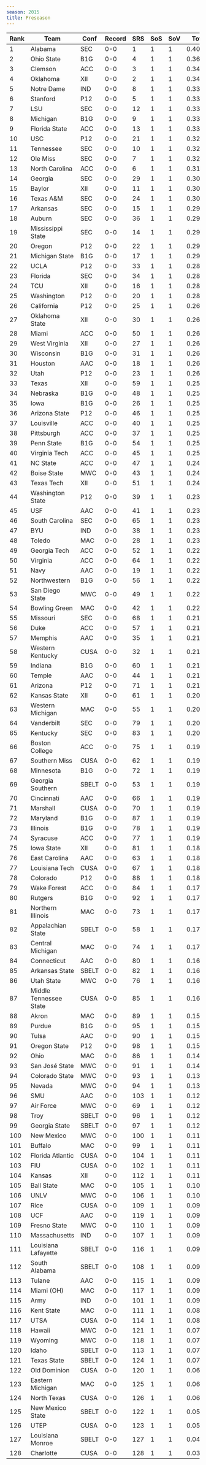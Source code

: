 ```yaml
---
season: 2015
title: Preseason
---
```

<table class="display"><thead><tr><th>Rank</th><th>Team</th><th>Conf</th><th>Record</th><th>SRS</th><th>SoS</th><th>SoV</th><th>Total</th></tr></thead><tbody>
<tr><td>1</td><td>Alabama</td><td>SEC</td><td>0-0</td><td>1</td><td>1</td><td>1</td><td>0.40000</td></tr>
<tr><td>2</td><td>Ohio State</td><td>B1G</td><td>0-0</td><td>4</td><td>1</td><td>1</td><td>0.36222</td></tr>
<tr><td>3</td><td>Clemson</td><td>ACC</td><td>0-0</td><td>3</td><td>1</td><td>1</td><td>0.34736</td></tr>
<tr><td>4</td><td>Oklahoma</td><td>XII</td><td>0-0</td><td>2</td><td>1</td><td>1</td><td>0.34327</td></tr>
<tr><td>5</td><td>Notre Dame</td><td>IND</td><td>0-0</td><td>8</td><td>1</td><td>1</td><td>0.33460</td></tr>
<tr><td>6</td><td>Stanford</td><td>P12</td><td>0-0</td><td>5</td><td>1</td><td>1</td><td>0.33335</td></tr>
<tr><td>7</td><td>LSU</td><td>SEC</td><td>0-0</td><td>12</td><td>1</td><td>1</td><td>0.33333</td></tr>
<tr><td>8</td><td>Michigan</td><td>B1G</td><td>0-0</td><td>9</td><td>1</td><td>1</td><td>0.33298</td></tr>
<tr><td>9</td><td>Florida State</td><td>ACC</td><td>0-0</td><td>13</td><td>1</td><td>1</td><td>0.33158</td></tr>
<tr><td>10</td><td>USC</td><td>P12</td><td>0-0</td><td>21</td><td>1</td><td>1</td><td>0.32656</td></tr>
<tr><td>11</td><td>Tennessee</td><td>SEC</td><td>0-0</td><td>10</td><td>1</td><td>1</td><td>0.32575</td></tr>
<tr><td>12</td><td>Ole Miss</td><td>SEC</td><td>0-0</td><td>7</td><td>1</td><td>1</td><td>0.32092</td></tr>
<tr><td>13</td><td>North Carolina</td><td>ACC</td><td>0-0</td><td>6</td><td>1</td><td>1</td><td>0.31282</td></tr>
<tr><td>14</td><td>Georgia</td><td>SEC</td><td>0-0</td><td>29</td><td>1</td><td>1</td><td>0.30361</td></tr>
<tr><td>15</td><td>Baylor</td><td>XII</td><td>0-0</td><td>11</td><td>1</td><td>1</td><td>0.30093</td></tr>
<tr><td>16</td><td>Texas A&M</td><td>SEC</td><td>0-0</td><td>24</td><td>1</td><td>1</td><td>0.30072</td></tr>
<tr><td>17</td><td>Arkansas</td><td>SEC</td><td>0-0</td><td>15</td><td>1</td><td>1</td><td>0.29675</td></tr>
<tr><td>18</td><td>Auburn</td><td>SEC</td><td>0-0</td><td>36</td><td>1</td><td>1</td><td>0.29662</td></tr>
<tr><td>19</td><td>Mississippi State</td><td>SEC</td><td>0-0</td><td>14</td><td>1</td><td>1</td><td>0.29642</td></tr>
<tr><td>20</td><td>Oregon</td><td>P12</td><td>0-0</td><td>22</td><td>1</td><td>1</td><td>0.29549</td></tr>
<tr><td>21</td><td>Michigan State</td><td>B1G</td><td>0-0</td><td>17</td><td>1</td><td>1</td><td>0.29514</td></tr>
<tr><td>22</td><td>UCLA</td><td>P12</td><td>0-0</td><td>33</td><td>1</td><td>1</td><td>0.28723</td></tr>
<tr><td>23</td><td>Florida</td><td>SEC</td><td>0-0</td><td>34</td><td>1</td><td>1</td><td>0.28648</td></tr>
<tr><td>24</td><td>TCU</td><td>XII</td><td>0-0</td><td>16</td><td>1</td><td>1</td><td>0.28403</td></tr>
<tr><td>25</td><td>Washington</td><td>P12</td><td>0-0</td><td>20</td><td>1</td><td>1</td><td>0.28391</td></tr>
<tr><td>26</td><td>California</td><td>P12</td><td>0-0</td><td>25</td><td>1</td><td>1</td><td>0.26667</td></tr>
<tr><td>27</td><td>Oklahoma State</td><td>XII</td><td>0-0</td><td>30</td><td>1</td><td>1</td><td>0.26534</td></tr>
<tr><td>28</td><td>Miami</td><td>ACC</td><td>0-0</td><td>50</td><td>1</td><td>1</td><td>0.26515</td></tr>
<tr><td>29</td><td>West Virginia</td><td>XII</td><td>0-0</td><td>27</td><td>1</td><td>1</td><td>0.26320</td></tr>
<tr><td>30</td><td>Wisconsin</td><td>B1G</td><td>0-0</td><td>31</td><td>1</td><td>1</td><td>0.26215</td></tr>
<tr><td>31</td><td>Houston</td><td>AAC</td><td>0-0</td><td>18</td><td>1</td><td>1</td><td>0.26135</td></tr>
<tr><td>32</td><td>Utah</td><td>P12</td><td>0-0</td><td>23</td><td>1</td><td>1</td><td>0.26070</td></tr>
<tr><td>33</td><td>Texas</td><td>XII</td><td>0-0</td><td>59</td><td>1</td><td>1</td><td>0.25761</td></tr>
<tr><td>34</td><td>Nebraska</td><td>B1G</td><td>0-0</td><td>48</td><td>1</td><td>1</td><td>0.25742</td></tr>
<tr><td>35</td><td>Iowa</td><td>B1G</td><td>0-0</td><td>26</td><td>1</td><td>1</td><td>0.25719</td></tr>
<tr><td>36</td><td>Arizona State</td><td>P12</td><td>0-0</td><td>46</td><td>1</td><td>1</td><td>0.25586</td></tr>
<tr><td>37</td><td>Louisville</td><td>ACC</td><td>0-0</td><td>40</td><td>1</td><td>1</td><td>0.25583</td></tr>
<tr><td>38</td><td>Pittsburgh</td><td>ACC</td><td>0-0</td><td>37</td><td>1</td><td>1</td><td>0.25436</td></tr>
<tr><td>39</td><td>Penn State</td><td>B1G</td><td>0-0</td><td>54</td><td>1</td><td>1</td><td>0.25257</td></tr>
<tr><td>40</td><td>Virginia Tech</td><td>ACC</td><td>0-0</td><td>45</td><td>1</td><td>1</td><td>0.25254</td></tr>
<tr><td>41</td><td>NC State</td><td>ACC</td><td>0-0</td><td>47</td><td>1</td><td>1</td><td>0.24313</td></tr>
<tr><td>42</td><td>Boise State</td><td>MWC</td><td>0-0</td><td>43</td><td>1</td><td>1</td><td>0.24128</td></tr>
<tr><td>43</td><td>Texas Tech</td><td>XII</td><td>0-0</td><td>51</td><td>1</td><td>1</td><td>0.24098</td></tr>
<tr><td>44</td><td>Washington State</td><td>P12</td><td>0-0</td><td>39</td><td>1</td><td>1</td><td>0.23933</td></tr>
<tr><td>45</td><td>USF</td><td>AAC</td><td>0-0</td><td>41</td><td>1</td><td>1</td><td>0.23736</td></tr>
<tr><td>46</td><td>South Carolina</td><td>SEC</td><td>0-0</td><td>65</td><td>1</td><td>1</td><td>0.23719</td></tr>
<tr><td>47</td><td>BYU</td><td>IND</td><td>0-0</td><td>38</td><td>1</td><td>1</td><td>0.23672</td></tr>
<tr><td>48</td><td>Toledo</td><td>MAC</td><td>0-0</td><td>28</td><td>1</td><td>1</td><td>0.23070</td></tr>
<tr><td>49</td><td>Georgia Tech</td><td>ACC</td><td>0-0</td><td>52</td><td>1</td><td>1</td><td>0.22941</td></tr>
<tr><td>50</td><td>Virginia</td><td>ACC</td><td>0-0</td><td>64</td><td>1</td><td>1</td><td>0.22832</td></tr>
<tr><td>51</td><td>Navy</td><td>AAC</td><td>0-0</td><td>19</td><td>1</td><td>1</td><td>0.22569</td></tr>
<tr><td>52</td><td>Northwestern</td><td>B1G</td><td>0-0</td><td>56</td><td>1</td><td>1</td><td>0.22526</td></tr>
<tr><td>53</td><td>San Diego State</td><td>MWC</td><td>0-0</td><td>49</td><td>1</td><td>1</td><td>0.22238</td></tr>
<tr><td>54</td><td>Bowling Green</td><td>MAC</td><td>0-0</td><td>42</td><td>1</td><td>1</td><td>0.22134</td></tr>
<tr><td>55</td><td>Missouri</td><td>SEC</td><td>0-0</td><td>68</td><td>1</td><td>1</td><td>0.21958</td></tr>
<tr><td>56</td><td>Duke</td><td>ACC</td><td>0-0</td><td>57</td><td>1</td><td>1</td><td>0.21810</td></tr>
<tr><td>57</td><td>Memphis</td><td>AAC</td><td>0-0</td><td>35</td><td>1</td><td>1</td><td>0.21750</td></tr>
<tr><td>58</td><td>Western Kentucky</td><td>CUSA</td><td>0-0</td><td>32</td><td>1</td><td>1</td><td>0.21536</td></tr>
<tr><td>59</td><td>Indiana</td><td>B1G</td><td>0-0</td><td>60</td><td>1</td><td>1</td><td>0.21410</td></tr>
<tr><td>60</td><td>Temple</td><td>AAC</td><td>0-0</td><td>44</td><td>1</td><td>1</td><td>0.21341</td></tr>
<tr><td>61</td><td>Arizona</td><td>P12</td><td>0-0</td><td>71</td><td>1</td><td>1</td><td>0.21306</td></tr>
<tr><td>62</td><td>Kansas State</td><td>XII</td><td>0-0</td><td>61</td><td>1</td><td>1</td><td>0.20491</td></tr>
<tr><td>63</td><td>Western Michigan</td><td>MAC</td><td>0-0</td><td>55</td><td>1</td><td>1</td><td>0.20410</td></tr>
<tr><td>64</td><td>Vanderbilt</td><td>SEC</td><td>0-0</td><td>79</td><td>1</td><td>1</td><td>0.20232</td></tr>
<tr><td>65</td><td>Kentucky</td><td>SEC</td><td>0-0</td><td>83</td><td>1</td><td>1</td><td>0.20112</td></tr>
<tr><td>66</td><td>Boston College</td><td>ACC</td><td>0-0</td><td>75</td><td>1</td><td>1</td><td>0.19877</td></tr>
<tr><td>67</td><td>Southern Miss</td><td>CUSA</td><td>0-0</td><td>62</td><td>1</td><td>1</td><td>0.19796</td></tr>
<tr><td>68</td><td>Minnesota</td><td>B1G</td><td>0-0</td><td>72</td><td>1</td><td>1</td><td>0.19780</td></tr>
<tr><td>69</td><td>Georgia Southern</td><td>SBELT</td><td>0-0</td><td>53</td><td>1</td><td>1</td><td>0.19655</td></tr>
<tr><td>70</td><td>Cincinnati</td><td>AAC</td><td>0-0</td><td>66</td><td>1</td><td>1</td><td>0.19602</td></tr>
<tr><td>71</td><td>Marshall</td><td>CUSA</td><td>0-0</td><td>70</td><td>1</td><td>1</td><td>0.19383</td></tr>
<tr><td>72</td><td>Maryland</td><td>B1G</td><td>0-0</td><td>87</td><td>1</td><td>1</td><td>0.19266</td></tr>
<tr><td>73</td><td>Illinois</td><td>B1G</td><td>0-0</td><td>78</td><td>1</td><td>1</td><td>0.19063</td></tr>
<tr><td>74</td><td>Syracuse</td><td>ACC</td><td>0-0</td><td>77</td><td>1</td><td>1</td><td>0.19037</td></tr>
<tr><td>75</td><td>Iowa State</td><td>XII</td><td>0-0</td><td>81</td><td>1</td><td>1</td><td>0.18807</td></tr>
<tr><td>76</td><td>East Carolina</td><td>AAC</td><td>0-0</td><td>63</td><td>1</td><td>1</td><td>0.18653</td></tr>
<tr><td>77</td><td>Louisiana Tech</td><td>CUSA</td><td>0-0</td><td>67</td><td>1</td><td>1</td><td>0.18601</td></tr>
<tr><td>78</td><td>Colorado</td><td>P12</td><td>0-0</td><td>88</td><td>1</td><td>1</td><td>0.18152</td></tr>
<tr><td>79</td><td>Wake Forest</td><td>ACC</td><td>0-0</td><td>84</td><td>1</td><td>1</td><td>0.17702</td></tr>
<tr><td>80</td><td>Rutgers</td><td>B1G</td><td>0-0</td><td>92</td><td>1</td><td>1</td><td>0.17665</td></tr>
<tr><td>81</td><td>Northern Illinois</td><td>MAC</td><td>0-0</td><td>73</td><td>1</td><td>1</td><td>0.17528</td></tr>
<tr><td>82</td><td>Appalachian State</td><td>SBELT</td><td>0-0</td><td>58</td><td>1</td><td>1</td><td>0.17438</td></tr>
<tr><td>83</td><td>Central Michigan</td><td>MAC</td><td>0-0</td><td>74</td><td>1</td><td>1</td><td>0.17390</td></tr>
<tr><td>84</td><td>Connecticut</td><td>AAC</td><td>0-0</td><td>80</td><td>1</td><td>1</td><td>0.16784</td></tr>
<tr><td>85</td><td>Arkansas State</td><td>SBELT</td><td>0-0</td><td>82</td><td>1</td><td>1</td><td>0.16643</td></tr>
<tr><td>86</td><td>Utah State</td><td>MWC</td><td>0-0</td><td>76</td><td>1</td><td>1</td><td>0.16528</td></tr>
<tr><td>87</td><td>Middle Tennessee State</td><td>CUSA</td><td>0-0</td><td>85</td><td>1</td><td>1</td><td>0.16258</td></tr>
<tr><td>88</td><td>Akron</td><td>MAC</td><td>0-0</td><td>89</td><td>1</td><td>1</td><td>0.15781</td></tr>
<tr><td>89</td><td>Purdue</td><td>B1G</td><td>0-0</td><td>95</td><td>1</td><td>1</td><td>0.15734</td></tr>
<tr><td>90</td><td>Tulsa</td><td>AAC</td><td>0-0</td><td>90</td><td>1</td><td>1</td><td>0.15491</td></tr>
<tr><td>91</td><td>Oregon State</td><td>P12</td><td>0-0</td><td>98</td><td>1</td><td>1</td><td>0.15457</td></tr>
<tr><td>92</td><td>Ohio</td><td>MAC</td><td>0-0</td><td>86</td><td>1</td><td>1</td><td>0.14780</td></tr>
<tr><td>93</td><td>San José State</td><td>MWC</td><td>0-0</td><td>91</td><td>1</td><td>1</td><td>0.14398</td></tr>
<tr><td>94</td><td>Colorado State</td><td>MWC</td><td>0-0</td><td>93</td><td>1</td><td>1</td><td>0.13825</td></tr>
<tr><td>95</td><td>Nevada</td><td>MWC</td><td>0-0</td><td>94</td><td>1</td><td>1</td><td>0.13256</td></tr>
<tr><td>96</td><td>SMU</td><td>AAC</td><td>0-0</td><td>103</td><td>1</td><td>1</td><td>0.12688</td></tr>
<tr><td>97</td><td>Air Force</td><td>MWC</td><td>0-0</td><td>69</td><td>1</td><td>1</td><td>0.12513</td></tr>
<tr><td>98</td><td>Troy</td><td>SBELT</td><td>0-0</td><td>96</td><td>1</td><td>1</td><td>0.12306</td></tr>
<tr><td>99</td><td>Georgia State</td><td>SBELT</td><td>0-0</td><td>97</td><td>1</td><td>1</td><td>0.12052</td></tr>
<tr><td>100</td><td>New Mexico</td><td>MWC</td><td>0-0</td><td>100</td><td>1</td><td>1</td><td>0.11992</td></tr>
<tr><td>101</td><td>Buffalo</td><td>MAC</td><td>0-0</td><td>99</td><td>1</td><td>1</td><td>0.11631</td></tr>
<tr><td>102</td><td>Florida Atlantic</td><td>CUSA</td><td>0-0</td><td>104</td><td>1</td><td>1</td><td>0.11292</td></tr>
<tr><td>103</td><td>FIU</td><td>CUSA</td><td>0-0</td><td>102</td><td>1</td><td>1</td><td>0.11288</td></tr>
<tr><td>104</td><td>Kansas</td><td>XII</td><td>0-0</td><td>112</td><td>1</td><td>1</td><td>0.11225</td></tr>
<tr><td>105</td><td>Ball State</td><td>MAC</td><td>0-0</td><td>105</td><td>1</td><td>1</td><td>0.10340</td></tr>
<tr><td>106</td><td>UNLV</td><td>MWC</td><td>0-0</td><td>106</td><td>1</td><td>1</td><td>0.10007</td></tr>
<tr><td>107</td><td>Rice</td><td>CUSA</td><td>0-0</td><td>109</td><td>1</td><td>1</td><td>0.09935</td></tr>
<tr><td>108</td><td>UCF</td><td>AAC</td><td>0-0</td><td>119</td><td>1</td><td>1</td><td>0.09910</td></tr>
<tr><td>109</td><td>Fresno State</td><td>MWC</td><td>0-0</td><td>110</td><td>1</td><td>1</td><td>0.09842</td></tr>
<tr><td>110</td><td>Massachusetts</td><td>IND</td><td>0-0</td><td>107</td><td>1</td><td>1</td><td>0.09841</td></tr>
<tr><td>111</td><td>Louisiana Lafayette</td><td>SBELT</td><td>0-0</td><td>116</td><td>1</td><td>1</td><td>0.09783</td></tr>
<tr><td>112</td><td>South Alabama</td><td>SBELT</td><td>0-0</td><td>108</td><td>1</td><td>1</td><td>0.09516</td></tr>
<tr><td>113</td><td>Tulane</td><td>AAC</td><td>0-0</td><td>115</td><td>1</td><td>1</td><td>0.09513</td></tr>
<tr><td>114</td><td>Miami (OH)</td><td>MAC</td><td>0-0</td><td>117</td><td>1</td><td>1</td><td>0.09194</td></tr>
<tr><td>115</td><td>Army</td><td>IND</td><td>0-0</td><td>101</td><td>1</td><td>1</td><td>0.09187</td></tr>
<tr><td>116</td><td>Kent State</td><td>MAC</td><td>0-0</td><td>111</td><td>1</td><td>1</td><td>0.08774</td></tr>
<tr><td>117</td><td>UTSA</td><td>CUSA</td><td>0-0</td><td>114</td><td>1</td><td>1</td><td>0.08664</td></tr>
<tr><td>118</td><td>Hawaii</td><td>MWC</td><td>0-0</td><td>121</td><td>1</td><td>1</td><td>0.07774</td></tr>
<tr><td>119</td><td>Wyoming</td><td>MWC</td><td>0-0</td><td>118</td><td>1</td><td>1</td><td>0.07611</td></tr>
<tr><td>120</td><td>Idaho</td><td>SBELT</td><td>0-0</td><td>113</td><td>1</td><td>1</td><td>0.07133</td></tr>
<tr><td>121</td><td>Texas State</td><td>SBELT</td><td>0-0</td><td>124</td><td>1</td><td>1</td><td>0.07002</td></tr>
<tr><td>122</td><td>Old Dominion</td><td>CUSA</td><td>0-0</td><td>120</td><td>1</td><td>1</td><td>0.06696</td></tr>
<tr><td>123</td><td>Eastern Michigan</td><td>MAC</td><td>0-0</td><td>125</td><td>1</td><td>1</td><td>0.06525</td></tr>
<tr><td>124</td><td>North Texas</td><td>CUSA</td><td>0-0</td><td>126</td><td>1</td><td>1</td><td>0.06413</td></tr>
<tr><td>125</td><td>New Mexico State</td><td>SBELT</td><td>0-0</td><td>122</td><td>1</td><td>1</td><td>0.05455</td></tr>
<tr><td>126</td><td>UTEP</td><td>CUSA</td><td>0-0</td><td>123</td><td>1</td><td>1</td><td>0.05428</td></tr>
<tr><td>127</td><td>Louisiana Monroe</td><td>SBELT</td><td>0-0</td><td>127</td><td>1</td><td>1</td><td>0.04960</td></tr>
<tr><td>128</td><td>Charlotte</td><td>CUSA</td><td>0-0</td><td>128</td><td>1</td><td>1</td><td>0.03838</td></tr>
</tbody></table>
